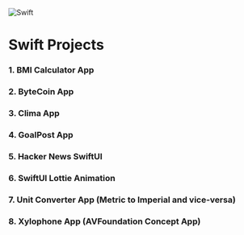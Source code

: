 ![Swift](https://miro.medium.com/max/4000/1*eaeetv5KS3uZu4B9E892Ig.png)

# Swift Projects
### 1. BMI Calculator App
### 2. ByteCoin App
### 3. Clima App
### 4. GoalPost App
### 5. Hacker News SwiftUI
### 6. SwiftUI Lottie Animation
### 7. Unit Converter App (Metric to Imperial and vice-versa)
### 8. Xylophone App (AVFoundation Concept App)
